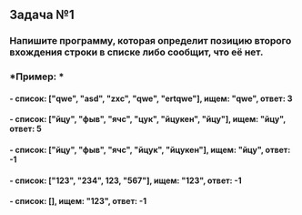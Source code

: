 ## Задача №1

###  Напишите программу, которая определит позицию второго вхождения строки в списке либо сообщит, что её нет.

### *Пример: *
#### - список: ["qwe", "asd", "zxc", "qwe", "ertqwe"], ищем: "qwe", ответ: 3
#### - список: ["йцу", "фыв", "ячс", "цук", "йцукен", "йцу"], ищем: "йцу", ответ: 5
#### - список: ["йцу", "фыв", "ячс", "йцук", "йцукен"], ищем: "йцу", ответ: -1
#### - список: ["123", "234", 123, "567"], ищем: "123", ответ: -1
#### - список: [], ищем: "123", ответ: -1 